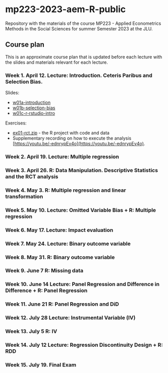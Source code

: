 # mp223-2023-aem-R-public

Repository with the materials of the course MP223 - Applied Econometrics Methods in the Social Sciences for summer Semester 2023 at the JLU.

## Course plan

This is an approximate course plan that is updated before each lecture with the slides and materials relevant for each lecture.

### Week 1. April 12. Lecture: Introduction. Ceteris Paribus and Selection Bias.

Slides:

-   [w01a-introduction](https://github.com/EBukin/mp223-2023-aem-R-public/raw/main/docs/slides/w01a-introduction.pdf)
-   [w01b-selection-bias](https://github.com/EBukin/mp223-2023-aem-R-public/raw/main/docs/slides/w01b-selection-bias.pdf)
-   [w01c-r-rstudio-intro](https://github.com/EBukin/mp223-2023-aem-R-public/raw/main/docs/slides/w01c-r-rstudio-intro.pdf)

Exercises: 

-   [ex01-rct.zip](https://github.com/EBukin/mp223-2023-aem-R-public/raw/main/exercises/ex01-rct.zip) - the R project with code and data
-   Supplementary recording on how to execute the analysis [https://youtu.be/-ednrypEv4o](https://youtu.be/-ednrypEv4o).

### Week 2. April 19. Lecture: Multiple regression

### Week 3. April 26. R: Data Manipulation. Descriptive Statistics and the RCT analysis

### Week 4. May 3. R: Multiple regression and linear transformation

### Week 5. May 10. Lecture: Omitted Variable Bias + R: Multiple regression

### Week 6. May 17. Lecture: Impact evaluation

### Week 7. May 24. Lecture: Binary outcome variable

### Week 8. May 31. R: Binary outcome variable

### Week 9. June 7 R: Missing data

### Week 10. June 14 Lecture: Panel Regression and Difference in Difference + R: Panel Regression

### Week 11. June 21 R: Panel Regression and DiD

### Week 12. July 28 Lecture: Instrumental Variable (IV)

### Week 13. July 5 R: IV

### Week 14. July 12 Lecture: Regression Discontinuity Design + R: RDD

### Week 15. July 19. Final Exam
